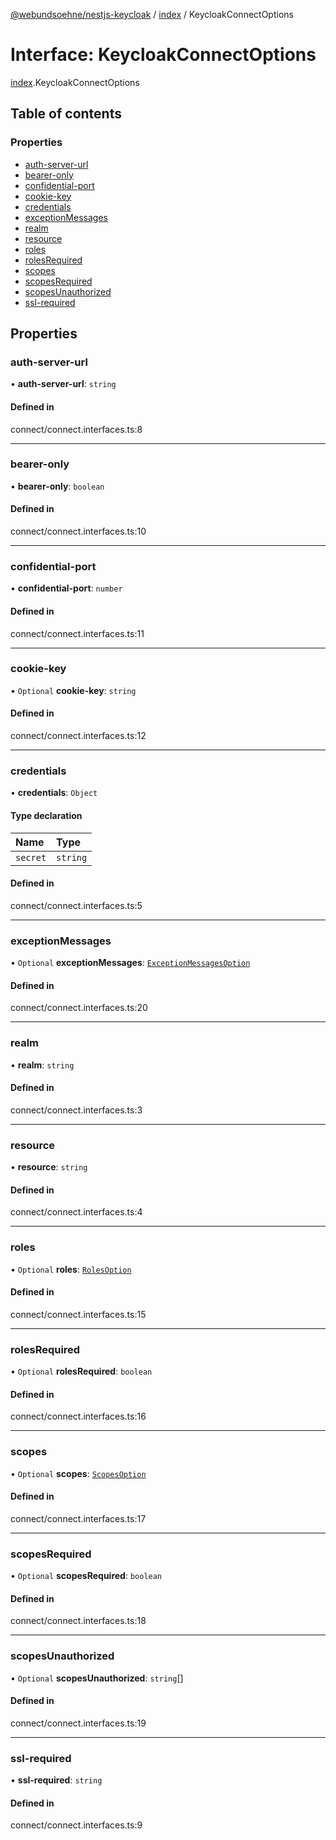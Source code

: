 [@webundsoehne/nestjs-keycloak](../README.md) / [index](../modules/index.md) / KeycloakConnectOptions

# Interface: KeycloakConnectOptions

[index](../modules/index.md).KeycloakConnectOptions

## Table of contents

### Properties

- [auth-server-url](index.KeycloakConnectOptions.md#auth-server-url)
- [bearer-only](index.KeycloakConnectOptions.md#bearer-only)
- [confidential-port](index.KeycloakConnectOptions.md#confidential-port)
- [cookie-key](index.KeycloakConnectOptions.md#cookie-key)
- [credentials](index.KeycloakConnectOptions.md#credentials)
- [exceptionMessages](index.KeycloakConnectOptions.md#exceptionmessages)
- [realm](index.KeycloakConnectOptions.md#realm)
- [resource](index.KeycloakConnectOptions.md#resource)
- [roles](index.KeycloakConnectOptions.md#roles)
- [rolesRequired](index.KeycloakConnectOptions.md#rolesrequired)
- [scopes](index.KeycloakConnectOptions.md#scopes)
- [scopesRequired](index.KeycloakConnectOptions.md#scopesrequired)
- [scopesUnauthorized](index.KeycloakConnectOptions.md#scopesunauthorized)
- [ssl-required](index.KeycloakConnectOptions.md#ssl-required)

## Properties

### auth-server-url

• **auth-server-url**: `string`

#### Defined in

connect/connect.interfaces.ts:8

___

### bearer-only

• **bearer-only**: `boolean`

#### Defined in

connect/connect.interfaces.ts:10

___

### confidential-port

• **confidential-port**: `number`

#### Defined in

connect/connect.interfaces.ts:11

___

### cookie-key

• `Optional` **cookie-key**: `string`

#### Defined in

connect/connect.interfaces.ts:12

___

### credentials

• **credentials**: `Object`

#### Type declaration

| Name | Type |
| :------ | :------ |
| `secret` | `string` |

#### Defined in

connect/connect.interfaces.ts:5

___

### exceptionMessages

• `Optional` **exceptionMessages**: [`ExceptionMessagesOption`](index.ExceptionMessagesOption.md)

#### Defined in

connect/connect.interfaces.ts:20

___

### realm

• **realm**: `string`

#### Defined in

connect/connect.interfaces.ts:3

___

### resource

• **resource**: `string`

#### Defined in

connect/connect.interfaces.ts:4

___

### roles

• `Optional` **roles**: [`RolesOption`](../modules/index.md#rolesoption)

#### Defined in

connect/connect.interfaces.ts:15

___

### rolesRequired

• `Optional` **rolesRequired**: `boolean`

#### Defined in

connect/connect.interfaces.ts:16

___

### scopes

• `Optional` **scopes**: [`ScopesOption`](../modules/index.md#scopesoption)

#### Defined in

connect/connect.interfaces.ts:17

___

### scopesRequired

• `Optional` **scopesRequired**: `boolean`

#### Defined in

connect/connect.interfaces.ts:18

___

### scopesUnauthorized

• `Optional` **scopesUnauthorized**: `string`[]

#### Defined in

connect/connect.interfaces.ts:19

___

### ssl-required

• **ssl-required**: `string`

#### Defined in

connect/connect.interfaces.ts:9
